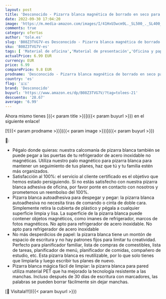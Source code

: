 ```yaml
---
layout: post
title: 'Desconocido - Pizarra blanca magnética de borrado en seco para nevera  tablero de recordatorios de tamaño A4  tablero planificador o pizarra blanca  2 imanes + 1 bolígrafo de pizarra blanca'
date: 2022-09-30 17:04:20
image: 'https://m.media-amazon.com/images/I/41HxU3wcm9L._SL500_._SL400_.jpg'
comments: true
category: ofertas
author: 'tole.es'
slug: 'B08Z3TVG7V-es Desconocido - Pizarra blanca magnética de borrado en seco...'
sku: 'B08Z3TVG7V-es'
tags: [ 'Material de oficina','Material de presentación','Oficina y papelería','Pizarras blancas','Pizarras magnéticas','bolígrafo','desconocido','🇪🇸', ]
actualPrice: 6.99 EUR
currency: EUR
price: 6.99
comparePrice: 9.8 EUR
prodname: 'Desconocido - Pizarra blanca magnética de borrado en seco para nevera  tablero de recordatorios de tamaño A4  tablero planificador o pizarra blanca  2 imanes + 1 bolígrafo de pizarra blanca'
country: 'es'
flag: '🇪🇸'
brand: 'Desconocido'
buyurl: 'https://www.amazon.es/dp/B08Z3TVG7V/?tag=tolees-21'
descuento: '28.67'
average: '6.99'
---
```


Ahora mismo tienes [{{< param title >}}]({{< param buyurl >}}) en el siguiente enlace!

[![{{< param prodname >}}]({{< param image >}})]({{< param buyurl >}})

🔎:

- Pégalo donde quieras: nuestra calcomanía de pizarra blanca también se puede pegar a las puertas de tu refrigerador de acero inoxidable no magnéticas. Utiliza nuestro palo magnético para pizarra blanca para mantener un seguimiento de tus planes, haz que tú y tu familia estén más organizados.
- Satisfacción al 100%: el servicio al cliente certificado es el objetivo que hemos estado persiguiendo. Si no estás satisfecho con nuestra pizarra blanca adhesiva de oficina, por favor ponte en contacto con nosotros y prometemos un reembolso del 100%.
- Pizarra blanca autoadhesiva para despegar y pegar: la pizarra blanca autoadhesiva no necesita tiras de comando o cinta de doble cara. Simplemente retira la cubierta de plástico y pégala a cualquier superficie limpia y lisa. La superficie de la pizarra blanca puede contener objetos magnéticos, como imanes de refrigerador, marcos de fotos magnéticos. No apto para refrigerador de acero inoxidable. No apto para refrigerador de acero inoxidable
- No más desperdicios de papel: la pizarra blanca tiene un montón de espacio de escritura y no hay patrones fijos para limitar tu creatividad. Perfecto para planificador familiar, lista de compras de comestibles, lista de tareas, planificador de menú, planificador de comidas, compañero de estudio, etc. Esta pizarra blanca es reutilizable, por lo que solo tienes que limpiarla y luego escribir tus planes de nuevo.
- Pizarra blanca mágica fácil de limpiar: la pizarra blanca para pared utiliza material PET que ha mejorado la tecnología resistente a las manchas. Incluso después de 30 días de escritura con marcadores, las palabras se pueden borrar fácilmente sin dejar manchas.

[🛒 Visítala!!!]({{< param buyurl >}})
